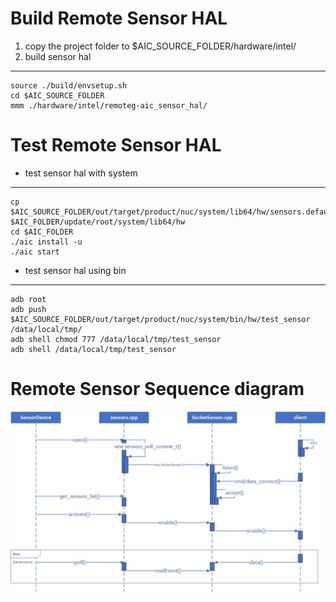 # Build Remote Sensor HAL
1. copy the project folder to $AIC_SOURCE_FOLDER/hardware/intel/
2. build sensor hal
---
    source ./build/envsetup.sh
    cd $AIC_SOURCE_FOLDER  
    mmm ./hardware/intel/remoteg-aic_sensor_hal/

# Test Remote Sensor HAL
* test sensor hal with system  
---
    cp $AIC_SOURCE_FOLDER/out/target/product/nuc/system/lib64/hw/sensors.default.so $AIC_FOLDER/update/root/system/lib64/hw  
    cd $AIC_FOLDER
    ./aic install -u
    ./aic start

* test sensor hal using bin  
---
    adb root
    adb push $AIC_SOURCE_FOLDER/out/target/product/nuc/system/bin/hw/test_sensor /data/local/tmp/
    adb shell chmod 777 /data/local/tmp/test_sensor
    adb shell /data/local/tmp/test_sensor

# Remote Sensor Sequence diagram
![sequence](img/sequence.jpg)